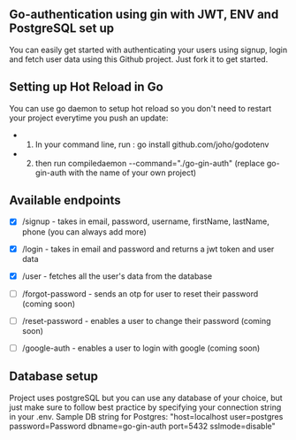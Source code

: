 ## Go-authentication using gin with JWT, ENV and PostgreSQL set up
You can easily get started with authenticating your users using signup, login and fetch user data using this Github project. Just fork it to get started. 


## Setting up Hot Reload in Go
You can use go daemon to setup hot reload so you don't need to restart your project everytime you push an update:

-  1) In your command line, run : go install github.com/joho/godotenv
-  2) then run compiledaemon --command="./go-gin-auth"  (replace go-gin-auth with the name of your own project)



## Available endpoints
- [x] /signup - takes in email, password, username, firstName, lastName, phone (you can always add more)
- [x] /login - takes in email and password and returns a jwt token and user data
- [x] /user - fetches all the user's data from the database
- [ ] /forgot-password - sends an otp for user to reset their password (coming soon)
- [ ] /reset-password - enables a user to change their password (coming soon)
- [ ] /google-auth - enables a user to login with google (coming soon)


## Database setup
Project uses postgreSQL but you can use any database of your choice, but just make sure to follow best practice by specifying your connection string in your .env. Sample DB string for Postgres:
"host=localhost user=postgres password=Password dbname=go-gin-auth port=5432 sslmode=disable"
